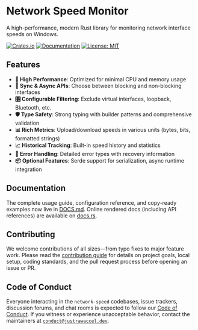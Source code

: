 # Network Speed Monitor

A high-performance, modern Rust library for monitoring network interface speeds on Windows.

[![Crates.io](https://img.shields.io/crates/v/network-speed.svg)](https://crates.io/crates/network-speed)
[![Documentation](https://docs.rs/network-speed/badge.svg)](https://docs.rs/network-speed)
[![License: MIT](https://img.shields.io/badge/license-MIT%20OR%20Apache--2.0-blue.svg)](LICENSE)

## Features

- **🚀 High Performance**: Optimized for minimal CPU and memory usage
- **🔄 Sync & Async APIs**: Choose between blocking and non-blocking interfaces
- **🎛️ Configurable Filtering**: Exclude virtual interfaces, loopback, Bluetooth, etc.
- **🛡️ Type Safety**: Strong typing with builder patterns and comprehensive validation
- **📊 Rich Metrics**: Upload/download speeds in various units (bytes, bits, formatted strings)
- **📈 Historical Tracking**: Built-in speed history and statistics
- **🔧 Error Handling**: Detailed error types with recovery information
- **📦 Optional Features**: Serde support for serialization, async runtime integration

## Documentation

The complete usage guide, configuration reference, and copy-ready examples now live in
[DOCS.md](./DOCS.md). Online rendered docs (including API references) are available on
[docs.rs](https://docs.rs/network-speed).

## Contributing

We welcome contributions of all sizes—from typo fixes to major feature work. Please read the
[contribution guide](./CONTRIBUTING.md) for details on project goals, local setup, coding standards,
and the pull request process before opening an issue or PR.

## Code of Conduct

Everyone interacting in the `network-speed` codebases, issue trackers, discussion forums, and chat
rooms is expected to follow our [Code of Conduct](./CODE_OF_CONDUCT.md). If you witness or
experience unacceptable behavior, contact the maintainers at
[`conduct@justrawaccel.dev`](mailto:conduct@justrawaccel.dev).

